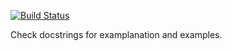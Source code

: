[![Build Status](https://travis-ci.org/dhilst/typedcollections.svg?branch=master)](https://travis-ci.org/dhilst/typedcollections)

Check docstrings for examplanation and examples.







